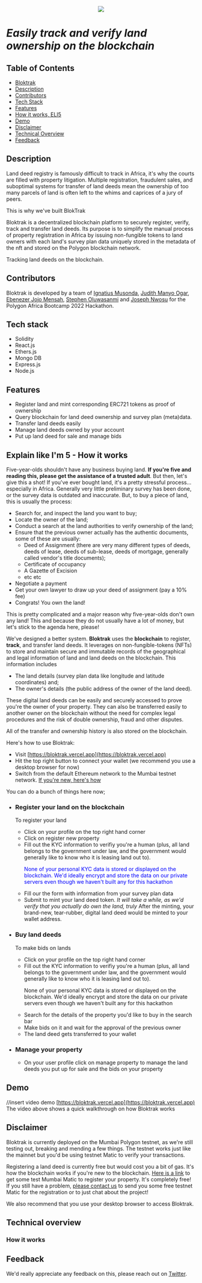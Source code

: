 <p align="center">
  <img src="https://user-images.githubusercontent.com/106992775/205504160-ac08ed5c-f75f-4f78-8cd5-2e26497b9895.svg" align="center" />
  <h1 align="left"><em>Easily track and verify land ownership on the blockchain</em></h1>
</p>

## Table of Contents
- [Bloktrak](#table-of-contents)
- [Description](#description)
- [Contributors](#contributors)
- [Tech Stack](#tech-stack)
- [Features](#features)
- [How it works, ELI5](#explain-like-im-5---how-it-works)
- [Demo](#demo)
- [Disclaimer](#disclaimer)
- [Technical Overview](#technical-overview)
- [Feedback](#feedback)

## Description
Land deed registry is famously difficult to track in Africa, it's why the courts are filled with property litigation. Multiple registration, fraudulent sales, and suboptimal systems for transfer of land deeds mean the ownership of too many parcels of land is often left to the whims and caprices of a jury of peers.

This is why we've built BlokTrak

Bloktrak is a decentralized blockchain platform to securely register, verify, track and transfer land deeds. Its purpose is to simplify the manual process of property registration in Africa by issuing non-fungible tokens to land owners with each land's survey plan data uniquely stored in the metadata of the nft and stored on the Polygon blockchain network.

Tracking land deeds on the blockchain.

## Contributors
Bloktrak is developed by a team of [Ignatius Musonda](https://www.twitter.com/ignatius), [Judith Manyo Ogar](https://www.twitter.com/ignatius), [Ebenezer Jojo Mensah](https://www.twitter.com/jojo), [Stephen Oluwasanmi](https://www.twitter.com/steve) and [Joseph Nwosu](https://www.twitter.com/joseph) for the Polygon Africa Bootcamp 2022 Hackathon.

## Tech stack
- Solidity
- React.js
- Ethers.js 
- Mongo DB
- Express.js
- Node.js

## Features
- Register land and mint corresponding ERC721 tokens as proof of ownership
- Query blockchain for land deed ownership and survey plan (meta)data.
- Transfer land deeds easily
- Manage land deeds owned by your account
- Put up land deed for sale and manage bids

## Explain like I'm 5 - How it works
Five-year-olds shouldn't have any business buying land. **If you're five and reading this, please get the assistance of a trusted adult**. But then, let's give this a shot! If you've ever bought land, it's a pretty stressful process... especially in Africa. Generally very little preliminary survey has been done, or the survey data is outdated and inaccurate.  But, to buy a piece of land, this is usually the process:
- Search for, and inspect the land you want to buy;
- Locate the owner of the land;
- Conduct a search at the land authorities to verify ownership of the land;
- Ensure that the previous owner actually has the authentic documents, some of these are usually:
  - Deed of Assignment (there are very many different types of deeds, deeds of lease, deeds of sub-lease, deeds of mortgage, generally called vendor's title documents);
  - Certificate of occupancy
  - A Gazette of Excision
  - etc etc
- Negotiate a payment
- Get your own lawyer to draw up your deed of assignment (pay a 10% fee)
- Congrats! You own the land!

This is pretty complicated and a major reason why five-year-olds don't own any land! This and because they do not usually have a lot of money, but let's stick to the agenda here, please!

We've designed a better system. **Bloktrak** uses the **blockchain** to register, **track**, and transfer land deeds. It leverages on non-fungible-tokens (NFTs) to store and maintain secure and immutable records of the geographical and legal information of land and land deeds on the blockchain. This information includes
- The land details (survey plan data like longitude and latitude coordinates) and;
- The owner's details (the public address of the owner of the land deed).

These digital land deeds can be easily and securely accessed to prove you're the owner of your property. They can also be transferred easily to another owner on the blockchain without the need for complex legal procedures and the risk of double ownership, fraud and other disputes. 

All of the transfer and ownership history is also stored on the blockchain.

Here's how to use Bloktrak:

- Visit [https://bloktrak.vercel.app](https://bloktrak.vercel.app)
- Hit the top right button to connect your wallet (we recommend you use a desktop browser for now)
- Switch from the default Ethereum network to the Mumbai testnet network. [If you're new, here's how](https://medium.com/stakingbits/how-to-connect-polygon-mumbai-testnet-to-metamask-fc3487a3871f) 

You can do a bunch of things here now;
- ### Register your land on the blockchain
  To register your land
  - Click on your profile on the top right hand corner
  - Click on register new property
  - Fill out the KYC information to verifiy you're a human (plus, all land belongs to the government under law, and the government would generally like to know who it is leasing land out to). <p style="color:blue">None of your personal KYC data is stored or displayed on the blockchain. We'd ideally encrypt and store the data on our private servers even though we haven't built any for this hackathon</p>
  - Fill our the form with information from your survey plan data
  - Submit to mint your land deed token.
  <em>It will take a while, as we'd verify that you actually do own the land, truly</em>
  After the minting, your brand-new, tear-rubber, digital land deed would be minted to your wallet address.

- ### Buy land deeds
  To make bids on lands
  - Click on your profile on the top right hand corner
  - Fill out the KYC information to verifiy you're a human (plus, all land belongs to the government under law, and the government would generally like to know who it is leasing land out to). <p font=red>None of your personal KYC data is stored or displayed on the blockchain. We'd ideally encrypt and store the data on our private servers even though we haven't built any for this hackathon</p>
  - Search for the details of the property you'd like to buy in the search bar
  - Make bids on it and wait for the approval of the previous owner
  - The land deed gets transferred to your wallet

- ### Manage your property
  - On your user profile click on manage property to manage the land deeds you put up for sale and the bids on your property
## Demo
//insert video demo
[https://bloktrak.vercel.app](https://bloktrak.vercel.app)
The video above shows a quick walkthrough on how Bloktrak works

## Disclaimer
Bloktrak is currently deployed on the Mumbai Polygon testnet, as we're still testing out, breaking and mending a few things. The testnet works just like the mainnet but you'd be using testnet Matic to verify your transactions.

Registering a land deed is currently free but would cost you a bit of gas. It's how the blockchain works if you're new to the blockchain. [Here is a link](https://mumbaifaucet.com/) to get some test Mumbai Matic to register your property. It's completely free! If you still have a problem, [please contact us](https://www.twitter.com/0xdanjuma) to send you some free testnet Matic for the registration or to just chat about the project!

We also recommend that you use your desktop browser to access Bloktrak.

## Technical overview

### How it works

## Feedback
We'd really appreciate any feedback on this, please reach out on [Twitter](https://www.twitter.com/0xDanjuma).